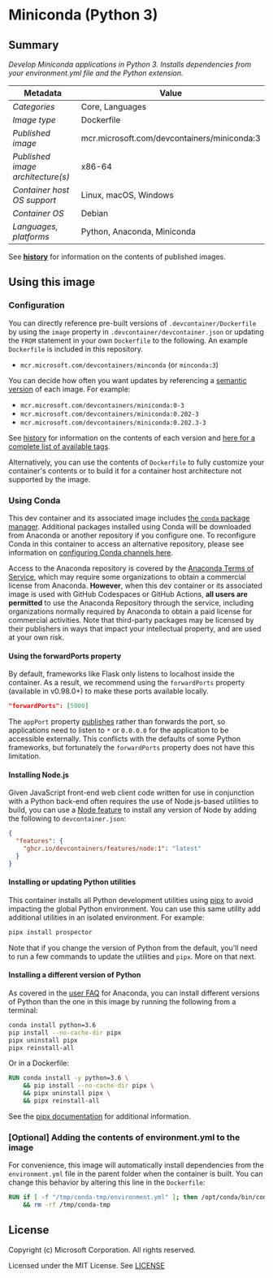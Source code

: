 # Miniconda (Python 3)

## Summary

*Develop Miniconda applications in Python 3. Installs dependencies from your environment.yml file and the Python extension.*

| Metadata | Value |  
|----------|-------|
| *Categories* | Core, Languages |
| *Image type* | Dockerfile |
| *Published image* | mcr.microsoft.com/devcontainers/miniconda:3 |
| *Published image architecture(s)* | x86-64 |
| *Container host OS support* | Linux, macOS, Windows |
| *Container OS* | Debian |
| *Languages, platforms* | Python, Anaconda, Miniconda |

See **[history](history)** for information on the contents of published images.

## Using this image

### Configuration

You can directly reference pre-built versions of `.devcontainer/Dockerfile` by using the `image` property in `.devcontainer/devcontainer.json` or updating the `FROM` statement in your own `Dockerfile` to the following. An example `Dockerfile` is included in this repository.

- `mcr.microsoft.com/devcontainers/minconda` (or `minconda:3`)

You can decide how often you want updates by referencing a [semantic version](https://semver.org/) of each image. For example:

- `mcr.microsoft.com/devcontainers/miniconda:0-3`
- `mcr.microsoft.com/devcontainers/miniconda:0.202-3`
- `mcr.microsoft.com/devcontainers/miniconda:0.202.3-3`

See [history](history) for information on the contents of each version and [here for a complete list of available tags](https://mcr.microsoft.com/v2/devcontainers/miniconda/tags/list).

Alternatively, you can use the contents of `Dockerfile` to fully customize your container's contents or to build it for a container host architecture not supported by the image.

### Using Conda
This dev container and its associated image includes [the `conda` package manager](https://aka.ms/vscode-remote/conda/about). Additional packages installed using Conda will be downloaded from Anaconda or another repository if you configure one. To reconfigure Conda in this container to access an alternative repository, please see information on [configuring Conda channels here](https://aka.ms/vscode-remote/conda/channel-setup).

Access to the Anaconda repository is covered by the [Anaconda Terms of Service](https://aka.ms/vscode-remote/conda/terms), which may require some organizations to obtain a commercial license from Anaconda. **However**, when this dev container or its associated image is used with GitHub Codespaces or GitHub Actions, **all users are permitted** to use the Anaconda Repository through the service, including organizations normally required by Anaconda to obtain a paid license for commercial activities. Note that third-party packages may be licensed by their publishers in ways that impact your intellectual property, and are used at your own risk.


#### Using the forwardPorts property

By default, frameworks like Flask only listens to localhost inside the container. As a result, we recommend using the `forwardPorts` property (available in v0.98.0+) to make these ports available locally.

```json
"forwardPorts": [5000]
```

The `appPort` property [publishes](https://docs.docker.com/config/containers/container-networking/#published-ports) rather than forwards the port, so applications need to listen to `*` or `0.0.0.0` for the application to be accessible externally. This conflicts with the defaults of some Python frameworks, but fortunately the `forwardPorts` property does not have this limitation.


#### Installing Node.js

Given JavaScript front-end web client code written for use in conjunction with a Python back-end often requires the use of Node.js-based utilities to build, you can use a [Node feature](https://github.com/devcontainers/features/tree/main/src/node) to install any version of Node by adding the following to `devcontainer.json`:

```json
{
  "features": {
    "ghcr.io/devcontainers/features/node:1": "latest"
  }
}
```

#### Installing or updating Python utilities

This container installs all Python development utilities using [pipx](https://pipxproject.github.io/pipx/) to avoid impacting the global Python environment. You can use this same utility add additional utilities in an isolated environment. For example:

```bash
pipx install prospector
```

Note that if you change the version of Python from the default, you'll need to run a few commands to update the utilities and `pipx`. More on that next.

#### Installing a different version of Python

As covered in the [user FAQ](https://docs.anaconda.com/anaconda/user-guide/faq) for Anaconda, you can install different versions of Python than the one in this image by running the following from a terminal:

```bash
conda install python=3.6
pip install --no-cache-dir pipx
pipx uninstall pipx
pipx reinstall-all
```

Or in a Dockerfile:

```Dockerfile
RUN conda install -y python=3.6 \
    && pip install --no-cache-dir pipx \
    && pipx uninstall pipx \
    && pipx reinstall-all
```

See the [pipx documentation](https://pipxproject.github.io/pipx/docs/) for additional information.

### [Optional] Adding the contents of environment.yml to the image

For convenience, this image will automatically install dependencies from the `environment.yml` file in the parent folder when the container is built. You can change this behavior by altering this line in the `Dockerfile`:

```Dockerfile
RUN if [ -f "/tmp/conda-tmp/environment.yml" ]; then /opt/conda/bin/conda env update -n base -f /tmp/conda-tmp/environment.yml; fi \
    && rm -rf /tmp/conda-tmp
```

## License

Copyright (c) Microsoft Corporation. All rights reserved.

Licensed under the MIT License. See [LICENSE](https://github.com/devcontainers/images/blob/main/LICENSE)
